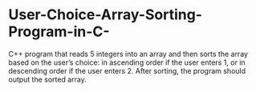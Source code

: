 # User-Choice-Array-Sorting-Program-in-C-
C++ program that reads 5 integers into an array and then sorts the array based on the user’s choice: in ascending order if the user enters 1, or in descending order if the user enters 2. After sorting, the program should output the sorted array.
